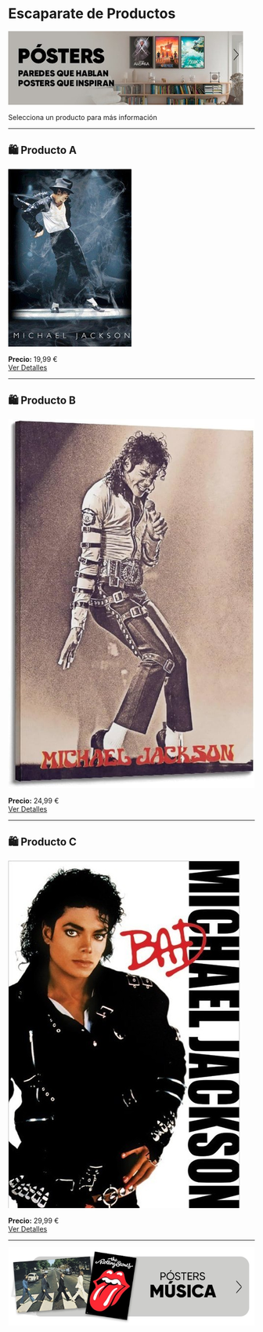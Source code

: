 # Escaparate de Productos

![Banner](img/banner.jpeg)

Selecciona un producto para más información

---

## 🛍 Producto A

![Producto A](img/Poster1.jpg)

**Precio:** 19,99 €  
[Ver Detalles](detalles.html?poster=Poster1&nombre=Producto%20A&precio=19.99)

---

## 🛍 Producto B

![Producto B](img/Poster2.jpg)

**Precio:** 24,99 €  
[Ver Detalles](detalles.html?poster=Poster2&nombre=Producto%20B&precio=24.99)

---

## 🛍 Producto C

![Producto C](img/Poster3.jpg)

**Precio:** 29,99 €  
[Ver Detalles](detalles.html?poster=Poster3&nombre=Producto%20C&precio=29.99)

---

![Footer](img/footer.webp)

